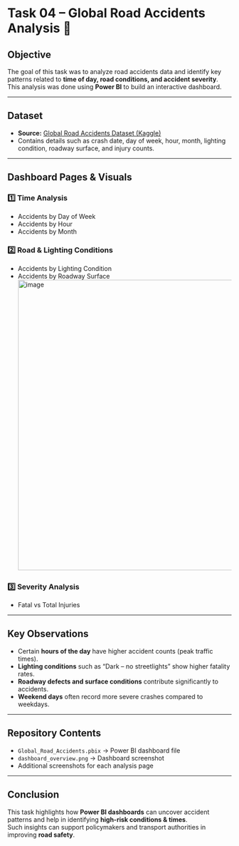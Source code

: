# Task 04 – Global Road Accidents Analysis 🚦

## Objective
The goal of this task was to analyze road accidents data and identify key patterns related to **time of day, road conditions, and accident severity**.  
This analysis was done using **Power BI** to build an interactive dashboard.

---

## Dataset
- **Source:** [Global Road Accidents Dataset (Kaggle)](https://www.kaggle.com/)  
- Contains details such as crash date, day of week, hour, month, lighting condition, roadway surface, and injury counts.  

---

## Dashboard Pages & Visuals
### 1️⃣ Time Analysis  
- Accidents by Day of Week  
- Accidents by Hour  
- Accidents by Month  

### 2️⃣ Road & Lighting Conditions  
- Accidents by Lighting Condition  
- Accidents by Roadway Surface
  <img width="1166" height="652" alt="image" src="https://github.com/user-attachments/assets/88b643ca-aa14-4d68-a35c-9b974426e5d9" />


### 3️⃣ Severity Analysis  
- Fatal vs Total Injuries  

---

## Key Observations
- Certain **hours of the day** have higher accident counts (peak traffic times).  
- **Lighting conditions** such as “Dark – no streetlights” show higher fatality rates.  
- **Roadway defects and surface conditions** contribute significantly to accidents.  
- **Weekend days** often record more severe crashes compared to weekdays.  

---

## Repository Contents
- `Global_Road_Accidents.pbix` → Power BI dashboard file  
- `dashboard_overview.png` → Dashboard screenshot  
- Additional screenshots for each analysis page  

---

## Conclusion
This task highlights how **Power BI dashboards** can uncover accident patterns and help in identifying **high-risk conditions & times**.  
Such insights can support policymakers and transport authorities in improving **road safety**.

